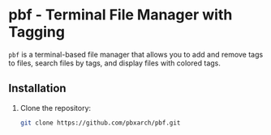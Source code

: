 # pbf - Terminal File Manager with Tagging

`pbf` is a terminal-based file manager that allows you to add and remove tags to files, search files by tags, and display files with colored tags.

## Installation

1. Clone the repository:
   ```bash
   git clone https://github.com/pbxarch/pbf.git
